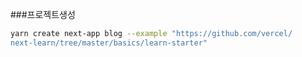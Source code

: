 ###프로젝트생성
```bash
yarn create next-app blog --example "https://github.com/vercel/
next-learn/tree/master/basics/learn-starter"
```